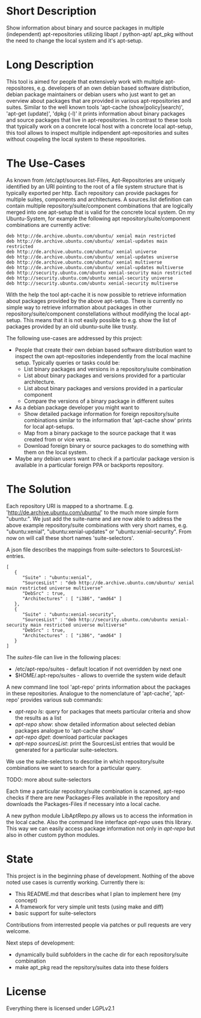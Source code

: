 Short Description
=================

Show information about binary and source packages in multiple (independent) apt-repositories utilizing libapt / python-apt/ apt_pkg without the need to change the local system and it's apt-setup.

Long Description
================

This tool is aimed for people that extensively work with multiple apt-repositores, e.g. developers of an own debian based software distribution, debian package maintainers or debian users who just want to get an overview about packages that are provided in various apt-repositories and suites. Similar to the well known tools 'apt-cache (show|policy|search)', 'apt-get (update)', 'dpkg (-l)' it prints information about binary packages and source packages that live in apt-repositories. In contrast to these tools that typically work on a concrete local host with a concrete local apt-setup, this tool allows to inspect multiple indipendent apt-repositories and suites without coupeling the local system to these repositories.

The Use-Cases
=============

As known from /etc/apt/sources.list-Files, Apt-Repositories are uniquely identified by an URI pointing to the root of a file system structure that is typically exported per http. Each repository can provide packages for multiple suites, components and architectures. A sources.list definition can contain multiple repository/suite/component combinations that are logically merged into one apt-setup that is valid for the concrete local system. On my Ubuntu-System, for example the following apt repository/suite/component combinations are currently active:

    deb http://de.archive.ubuntu.com/ubuntu/ xenial main restricted
    deb http://de.archive.ubuntu.com/ubuntu/ xenial-updates main restricted
    deb http://de.archive.ubuntu.com/ubuntu/ xenial universe
    deb http://de.archive.ubuntu.com/ubuntu/ xenial-updates universe
    deb http://de.archive.ubuntu.com/ubuntu/ xenial multiverse
    deb http://de.archive.ubuntu.com/ubuntu/ xenial-updates multiverse
    deb http://security.ubuntu.com/ubuntu xenial-security main restricted
    deb http://security.ubuntu.com/ubuntu xenial-security universe
    deb http://security.ubuntu.com/ubuntu xenial-security multiverse

With the help the tool apt-cache it is now possible to retrieve information about packages provided by the above apt-setup. There is currently no simple way to retrieve information about packages in other repository/suite/component constellations without modifying the local apt-setup. This means that it is not easily possible to e.g. show the list of packages provided by an old ubuntu-suite like trusty.

The following use-cases are addressed by this project:

* People that create their own debian based software distribution want to inspect the own apt-repositories independently from the local machine setup. Typically queries or tasks could be:
    * List binary packages and versions in a repository/suite combination
    * List about binary packages and versions provided for a particular architecture.
    * List about binary packages and versions provided in a particular component
    * Compare the versions of a binary package in different suites
* As a debian package developer you might want to 
    * Show detailed package information for foreign repository/suite combinations similar to the information that 'apt-cache show' prints for local apt-setups.
    * Map from a binary package to the source package that it was created from or vice versa.
    * Download foreign binary or source packages to do something with them on the local system.
* Maybe any debian users want to check if a particular package version is available in a particular foreign PPA or backports repository.

The Solution
============

Each repository URI is mapped to a shortname. E.g. 'http://de.archive.ubuntu.com/ubuntu/' to the much more simple form "ubuntu:". We just add the suite-name and are now able to address the above example repository/suite combinations with very short names, e.g. "ubuntu:xenial", "ubuntu:xenial-updates" or "ubuntu:xenial-security". From now on will call these short names 'suite-selectors'.

A json file describes the mappings from suite-selectors to SourcesList-entries.

    [
       {
          "Suite" : "ubuntu:xenial",
          "SourcesList" : "deb http://de.archive.ubuntu.com/ubuntu/ xenial main restricted universe multiverse"
          "DebSrc" : true,
          "Architectures" : [ "i386", "amd64" ]
       },
       {
          "Suite" : "ubuntu:xenial-security",
          "SourcesList" : "deb http://security.ubuntu.com/ubuntu xenial-security main restricted universe multiverse"
          "DebSrc" : true,
          "Architectures" : [ "i386", "amd64" ]
       }
    ]

The *suites*-file can live in the following places:
* /etc/apt-repo/suites - default location if not overridden by next one
* $HOME/.apt-repo/suites - allows to override the system wide default

A new command line tool 'apt-repo' prints information about the packages in these repositories. Analogue to the nomenclature of 'apt-cache', 'apt-repo' provides various sub commands:

*   *apt-repo ls*: query for packages that meets particular criteria and show the results as a list
*   *apt-repo show*: show detailed information about selected debian packages analogue to 'apt-cache show'
*   *apt-repo dget*: download particular packages
*   *apt-repo sourcesList*: print the SourcesList entries that would be generated for a particular suite-selectors.

We use the suite-selectors to describe in which repository/suite combinations we want to search for a particular query.

TODO: more about suite-selectors

Each time a particular repository/suite combination is scanned, apt-repo checks if there are new Packages-Files available in the repository and downloads the Packages-Files if necessary into a local cache.

A new python module LibAptRepo.py allows us to access the information in the local cache. Also the command line interface *apt-repo* uses this library. This way we can easily access package information not only in *apt-repo* but also in other custom python modules.

State
=====

This project is in the beginning phase of development. Nothing of the above noted use cases is currently working. Currently there is:

- This README.md that describes what I plan to implement here (my concept)
- A framework for very simple unit tests (using make and diff)
- basic support for suite-selectors

Contributions from interrested people via patches or pull requests are very welcome.

Next steps of development:
- dynamically build subfolders in the cache dir for each repository/suite combination
- make apt_pkg read the repsitory/suites data into these folders

License
=======

Everything there is licensed under LGPLv2.1
